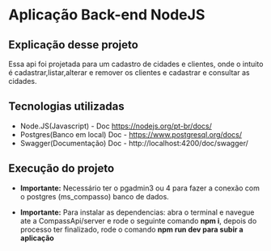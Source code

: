 # Aplicação Back-end NodeJS

## Explicação desse projeto

Essa api foi projetada para um cadastro de cidades e clientes, onde o intuito é cadastrar,listar,alterar e remover os clientes e cadastrar e consultar as cidades.

## Tecnologias utilizadas

- Node.JS(Javascript) - Doc https://nodejs.org/pt-br/docs/
- Postgres(Banco em local) Doc - https://www.postgresql.org/docs/
- Swagger(Documentação) Doc - http://localhost:4200/doc/swagger/

## Execução do projeto

- **Importante:** Necessário ter o pgadmin3 ou 4 para fazer a conexão com o postgres (ms_compasso) banco de dados.

- **Importante:** Para instalar as dependencias: abra o terminal e navegue ate a CompassApi/server e rode o seguinte comando **npm i**, depois do processo ter finalizado, rode o comando **npm run dev para subir a aplicação**

